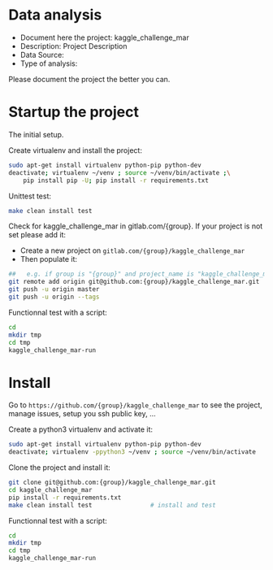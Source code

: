 # Data analysis
- Document here the project: kaggle_challenge_mar
- Description: Project Description
- Data Source:
- Type of analysis:

Please document the project the better you can.

# Startup the project

The initial setup.

Create virtualenv and install the project:
```bash
sudo apt-get install virtualenv python-pip python-dev
deactivate; virtualenv ~/venv ; source ~/venv/bin/activate ;\
    pip install pip -U; pip install -r requirements.txt
```

Unittest test:
```bash
make clean install test
```

Check for kaggle_challenge_mar in gitlab.com/{group}.
If your project is not set please add it:

- Create a new project on `gitlab.com/{group}/kaggle_challenge_mar`
- Then populate it:

```bash
##   e.g. if group is "{group}" and project_name is "kaggle_challenge_mar"
git remote add origin git@github.com:{group}/kaggle_challenge_mar.git
git push -u origin master
git push -u origin --tags
```

Functionnal test with a script:

```bash
cd
mkdir tmp
cd tmp
kaggle_challenge_mar-run
```

# Install

Go to `https://github.com/{group}/kaggle_challenge_mar` to see the project, manage issues,
setup you ssh public key, ...

Create a python3 virtualenv and activate it:

```bash
sudo apt-get install virtualenv python-pip python-dev
deactivate; virtualenv -ppython3 ~/venv ; source ~/venv/bin/activate
```

Clone the project and install it:

```bash
git clone git@github.com:{group}/kaggle_challenge_mar.git
cd kaggle_challenge_mar
pip install -r requirements.txt
make clean install test                # install and test
```
Functionnal test with a script:

```bash
cd
mkdir tmp
cd tmp
kaggle_challenge_mar-run
```
